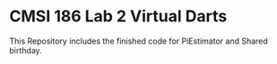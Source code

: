# CMSI 186 Lab 2 Virtual Darts

This Repository includes the finished code for PiEstimator and Shared birthday. 

